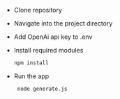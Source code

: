 - Clone repository
- Navigate into the project directory
- Add OpenAi api key to .env
- Install required modules

   ```bash
   npm install
   ```
- Run the app

   ```bash
    node generate.js
   ```